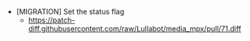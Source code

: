 * [MIGRATION] Set the status flag
  * https://patch-diff.githubusercontent.com/raw/Lullabot/media_mpx/pull/71.diff
